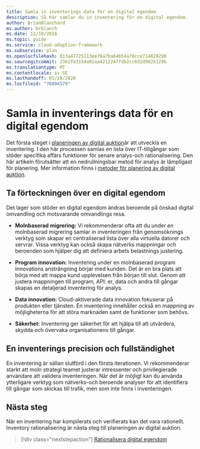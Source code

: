 ```yaml
---
title: Samla in inventerings data för en digital egendom
description: Så här samlar du in inventering för en digital egendom.
author: BrianBlanchard
ms.author: brblanch
ms.date: 12/10/2018
ms.topic: guide
ms.service: cloud-adoption-framework
ms.subservice: plan
ms.openlocfilehash: 013a47725113ee76a7ba64b54a70cce714829290
ms.sourcegitcommit: 2362fb3154a91aa421224ffdb2cc632d982b129b
ms.translationtype: MT
ms.contentlocale: sv-SE
ms.lasthandoff: 01/28/2020
ms.locfileid: "76804579"
---
```

# <a name="gather-inventory-data-for-a-digital-estate"></a>Samla in inventerings data för en digital egendom

Det första steget i [planeringen av digital auktion](./index.md)är att utveckla en inventering. I den här processen samlas en lista över IT-tillgångar som stöder specifika affärs funktioner för senare analys-och rationalisering. Den här artikeln förutsätter att en nedrullningsbar metod för analys är lämpligast för planering. Mer information finns i [metoder för planering av digital auktion](./approach.md).

## <a name="take-inventory-of-a-digital-estate"></a>Ta förteckningen över en digital egendom

Det lager som stöder en digital egendom ändras beroende på önskad digital omvandling och motsvarande omvandlings resa.

- **Molnbaserad migrering:**  Vi rekommenderar ofta att du under en molnbaserad migrering samlar in inventeringen från genomsöknings verktyg som skapar en centraliserad lista över alla virtuella datorer och servrar. Vissa verktyg kan också skapa nätverks mappningar och beroenden som hjälper dig att definiera arbets belastnings justering.

- **Program innovation:** Inventering under en molnbaserad program Innovations ansträngning börjar med kunden. Det är en bra plats att börja med att mappa kund upplevelsen från början till slut. Genom att justera mappningen till program, API: er, data och andra till gångar skapas en detaljerad inventering för analys.

- **Data innovation:** Cloud-aktiverade data innovation fokuserar på produkten eller tjänsten. En inventering innehåller också en mappning av möjligheterna för att störa marknaden samt de funktioner som behövs.

- **Säkerhet:** Inventering ger säkerhet för att hjälpa till att utvärdera, skydda och övervaka organisationens till gångar.

## <a name="accuracy-and-completeness-of-an-inventory"></a>En inventerings precision och fullständighet

En inventering är sällan slutförd i den första iterationen. Vi rekommenderar starkt att moln strategi teamet justerar intressenter och privilegierade användare att validera inventeringen. När det är möjligt kan du använda ytterligare verktyg som nätverks-och beroende analyser för att identifiera till gångar som skickas till trafik, men som inte finns i inventeringen.

## <a name="next-steps"></a>Nästa steg

När en inventering har kompilerats och verifierats kan det vara rationellt. Inventory rationalisering är nästa steg till planeringen av digital auktion.

> [!div class="nextstepaction"]
> [Rationalisera digital egendom](./rationalize.md)

